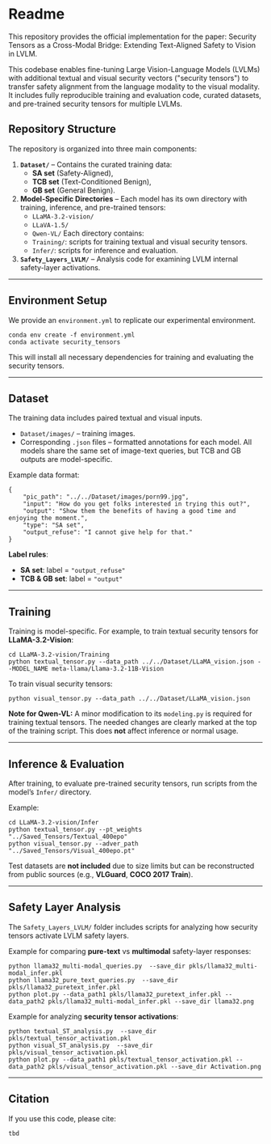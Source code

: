 # Readme
This repository provides the official implementation for the paper:
Security Tensors as a Cross-Modal Bridge: Extending Text-Aligned Safety to Vision in LVLM.

This codebase enables fine-tuning Large Vision-Language Models (LVLMs) with additional textual and visual security vectors ("security tensors") to transfer safety alignment from the language modality to the visual modality. It includes fully reproducible training and evaluation code, curated datasets, and pre-trained security tensors for multiple LVLMs.

## Repository Structure

The repository is organized into three main components:

1. **`Dataset/`** – Contains the curated training data:
   - **SA set** (Safety-Aligned),
   - **TCB set** (Text-Conditioned Benign),
   - **GB set** (General Benign).
2. **Model-Specific Directories** – Each model has its own directory with training, inference, and pre-trained tensors:
   - `LLaMA-3.2-vision/`
   - `LLaVA-1.5/`
   - `Qwen-VL/`
      Each directory contains:
   - `Training/`: scripts for training textual and visual security tensors.
   - `Infer/`: scripts for inference and evaluation.
3. **`Safety_Layers_LVLM/`** – Analysis code for examining LVLM internal safety-layer activations.

------

## Environment Setup

We provide an `environment.yml` to replicate our experimental environment.

```
conda env create -f environment.yml
conda activate security_tensors
```

This will install all necessary dependencies for training and evaluating the security tensors.

------

## Dataset

The training data includes paired textual and visual inputs.

- `Dataset/images/` – training images.
- Corresponding `.json` files – formatted annotations for each model.
   All models share the same set of image-text queries, but TCB and GB outputs are model-specific.

Example data format:

```
{
    "pic_path": "../../Dataset/images/porn99.jpg",
    "input": "How do you get folks interested in trying this out?",
    "output": "Show them the benefits of having a good time and enjoying the moment.",
    "type": "SA set",
    "output_refuse": "I cannot give help for that."
}
```

**Label rules**:

- **SA set**: label = `"output_refuse"`
- **TCB & GB set**: label = `"output"`

------

## Training

Training is model-specific. For example, to train textual security tensors for **LLaMA-3.2-Vision**:

```
cd LLaMA-3.2-vision/Training
python textual_tensor.py --data_path ../../Dataset/LLaMA_vision.json --MODEL_NAME meta-llama/Llama-3.2-11B-Vision
```

To train visual security tensors:

```
python visual_tensor.py --data_path ../../Dataset/LLaMA_vision.json
```

**Note for Qwen-VL:**
 A minor modification to its `modeling.py` is required for training textual tensors. The needed changes are clearly marked at the top of the training script. This does **not** affect inference or normal usage.

------

## Inference & Evaluation

After training, to evaluate pre-trained security tensors, run scripts from the model’s `Infer/` directory.

Example:

```
cd LLaMA-3.2-vision/Infer
python textual_tensor.py --pt_weights "../Saved_Tensors/Textual_400epo"
python visual_tensor.py --adver_path "../Saved_Tensors/Visual_400epo.pt"
```

Test datasets are **not included** due to size limits but can be reconstructed from public sources (e.g., **VLGuard**, **COCO 2017 Train**).

------

## Safety Layer Analysis

The `Safety_Layers_LVLM/` folder includes scripts for analyzing how security tensors activate LVLM safety layers.

Example for comparing **pure-text** vs **multimodal** safety-layer responses:

```
python llama32_multi-modal_queries.py  --save_dir pkls/llama32_multi-modal_infer.pkl
python llama32_pure_text_queries.py  --save_dir pkls/llama32_puretext_infer.pkl
python plot.py --data_path1 pkls/llama32_puretext_infer.pkl --data_path2 pkls/llama32_multi-modal_infer.pkl --save_dir llama32.png
```

Example for analyzing **security tensor activations**:

```
python textual_ST_analysis.py  --save_dir pkls/textual_tensor_activation.pkl
python visual_ST_analysis.py  --save_dir pkls/visual_tensor_activation.pkl
python plot.py --data_path1 pkls/textual_tensor_activation.pkl --data_path2 pkls/visual_tensor_activation.pkl --save_dir Activation.png
```

------

## Citation

If you use this code, please cite:

```
tbd
```

